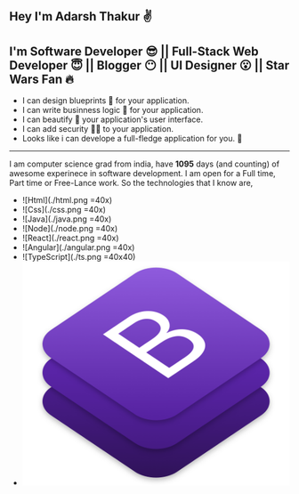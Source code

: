 
Hey I'm **Adarsh Thakur** :v:
---
I'm  Software Developer :sunglasses: || Full-Stack Web Developer :innocent: || Blogger :no_mouth: || UI Designer :open_mouth: || Star Wars Fan :fire:
---
 - I can design blueprints :scroll: for your application.
 - I can write businness logic :office: for your application.
 - I can beautify  :nail_care:  your application's user interface.
 - I can add security  :guardsman: to your application.
 - Looks like i can develope a full-fledge application for you.  :raised_hands:
---
I am computer science grad from india, have **1095** days (and counting) of awesome experinece in software development. I am open for a Full time, Part time or Free-Lance work.
So the  technologies that I know are,

- ![Html](./html.png =40x)
- ![Css](./css.png =40x)
- ![Java](./java.png =40x)
- ![Node](./node.png =40x)
- ![React](./react.png =40x)
- ![Angular](./angular.png =40x)
- ![TypeScript](./ts.png =40x40)
- ![Bootstrap](./bs.png)
